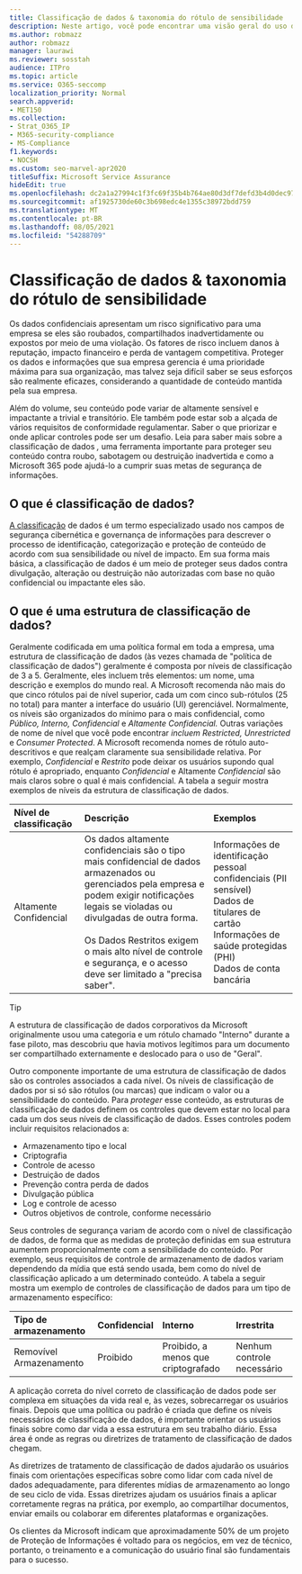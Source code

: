 ```yaml
---
title: Classificação de dados & taxonomia do rótulo de sensibilidade
description: Neste artigo, você pode encontrar uma visão geral do uso da classificação de dados & taxonomia de rótulo de sensibilidade com Microsoft 365.
ms.author: robmazz
author: robmazz
manager: laurawi
ms.reviewer: sosstah
audience: ITPro
ms.topic: article
ms.service: O365-seccomp
localization_priority: Normal
search.appverid:
- MET150
ms.collection:
- Strat_O365_IP
- M365-security-compliance
- MS-Compliance
f1.keywords:
- NOCSH
ms.custom: seo-marvel-apr2020
titleSuffix: Microsoft Service Assurance
hideEdit: true
ms.openlocfilehash: dc2a1a27994c1f3fc69f35b4b764ae80d3df7defd3b4d0dec97520de7760f815
ms.sourcegitcommit: af1925730de60c3b698edc4e1355c38972bdd759
ms.translationtype: MT
ms.contentlocale: pt-BR
ms.lasthandoff: 08/05/2021
ms.locfileid: "54288709"
---
```

# <a name="data-classification--sensitivity-label-taxonomy"></a>Classificação de dados & taxonomia do rótulo de sensibilidade

Os dados confidenciais apresentam um risco significativo para uma empresa se eles são roubados, compartilhados inadvertidamente ou expostos por meio de uma violação. Os fatores de risco incluem danos à reputação, impacto financeiro e perda de vantagem competitiva. Proteger os dados e informações que sua empresa gerencia é uma prioridade máxima para sua organização, mas talvez seja difícil saber se seus esforços são realmente eficazes, considerando a quantidade de conteúdo mantida pela sua empresa.

Além do volume, seu conteúdo pode variar de altamente sensível e impactante a trivial e transitório. Ele também pode estar sob a alçada de vários requisitos de conformidade regulamentar. Saber o que priorizar e onde aplicar controles pode ser um desafio. Leia para saber mais sobre a classificação de dados *,* uma ferramenta importante para proteger seu conteúdo contra roubo, sabotagem ou destruição inadvertida e como a Microsoft 365 pode ajudá-lo a cumprir suas metas de segurança de informações.

## <a name="what-is-data-classification"></a>O que é classificação de dados?

[A classificação](/microsoft-365/compliance/data-classification-overview) de dados é um termo especializado usado nos campos de segurança cibernética e governança de informações para descrever o processo de identificação, categorização e proteção de conteúdo de acordo com sua sensibilidade ou nível de impacto. Em sua forma mais básica, a classificação de dados é um meio de proteger seus dados contra divulgação, alteração ou destruição não autorizadas com base no quão confidencial ou impactante eles são.

## <a name="what-is-a-data-classification-framework"></a>O que é uma estrutura de classificação de dados?

Geralmente codificada em uma política formal em toda a empresa, uma estrutura de classificação de dados (às vezes chamada de "política de classificação de dados") geralmente é composta por níveis de classificação de 3 a 5. Geralmente, eles incluem três elementos: um nome, uma descrição e exemplos do mundo real. A Microsoft recomenda não mais do que cinco rótulos pai de nível superior, cada um com cinco sub-rótulos (25 no total) para manter a interface do usuário (UI) gerenciável. Normalmente, os níveis são organizados do mínimo para o mais confidencial, como *Público,* *Interno,* *Confidencial* e *Altamente* 
 *Confidencial.* Outras variações de nome de nível que você pode encontrar *incluem Restricted,* *Unrestricted* e *Consumer Protected*. A Microsoft recomenda nomes de rótulo auto-descritivos e que realçam claramente sua sensibilidade relativa. Por exemplo, *Confidencial* e *Restrito* pode deixar os usuários supondo qual rótulo é apropriado, enquanto *Confidencial* e Altamente *Confidencial* são mais claros sobre o qual é mais confidencial. A tabela a seguir mostra exemplos de níveis da estrutura de classificação de dados.

|**Nível de classificação**|**Descrição**|**Exemplos**|
|:-----------------------|:--------------|:-----------|
| Altamente Confidencial | Os dados altamente confidenciais são o tipo mais confidencial de dados armazenados ou gerenciados pela empresa e podem exigir notificações legais se violadas ou divulgadas de outra forma. <br><br> Os Dados Restritos exigem o mais alto nível de controle e segurança, e o acesso deve ser limitado a "precisa saber". | Informações de identificação pessoal confidenciais (PII sensível) <br> Dados de titulares de cartão <br> Informações de saúde protegidas (PHI) <br> Dados de conta bancária |

>[!TIP]
>A estrutura de classificação de dados corporativos da Microsoft originalmente usou uma categoria e um rótulo chamado "Interno" durante a fase piloto, mas descobriu que havia motivos legítimos para um documento ser compartilhado externamente e deslocado para o uso de "Geral".

Outro componente importante de uma estrutura de classificação de dados são os controles associados a cada nível. Os níveis de classificação de dados por si só são rótulos (ou marcas) que indicam o valor ou a sensibilidade do conteúdo. Para *proteger* esse conteúdo, as estruturas de classificação de dados definem os controles que devem estar no local para cada um dos seus níveis de classificação de dados. Esses controles podem incluir requisitos relacionados a:

- Armazenamento tipo e local
- Criptografia
- Controle de acesso
- Destruição de dados
- Prevenção contra perda de dados
- Divulgação pública
- Log e controle de acesso
- Outros objetivos de controle, conforme necessário

Seus controles de segurança variam de acordo com o nível de classificação de dados, de forma que as medidas de proteção definidas em sua estrutura aumentem proporcionalmente com a sensibilidade do conteúdo. Por exemplo, seus requisitos de controle de armazenamento de dados variam dependendo da mídia que está sendo usada, bem como do nível de classificação aplicado a um determinado conteúdo. A tabela a seguir mostra um exemplo de controles de classificação de dados para um tipo de armazenamento específico:

|**Tipo de armazenamento**|**Confidencial**|**Interno**|**Irrestrita**|
|:---------------|:---------------|:-----------|:---------------|
| Removível Armazenamento | Proibido | Proibido, a menos que criptografado | Nenhum controle necessário |

A aplicação correta do nível correto de classificação de dados pode ser complexa em situações da vida real e, às vezes, sobrecarregar os usuários finais. Depois que uma política ou padrão é criada que define os níveis necessários de classificação de dados, é importante orientar os usuários finais sobre como dar vida a essa estrutura em seu trabalho diário. Essa área é onde as regras ou diretrizes de tratamento de classificação de dados chegam.

As diretrizes de tratamento de classificação de dados ajudarão os usuários finais com orientações específicas sobre como lidar com cada nível de dados adequadamente, para diferentes mídias de armazenamento ao longo de seu ciclo de vida. Essas diretrizes ajudam os usuários finais a aplicar corretamente regras na prática, por exemplo, ao compartilhar documentos, enviar emails ou colaborar em diferentes plataformas e organizações.

Os clientes da Microsoft indicam que aproximadamente 50% de um projeto de Proteção de Informações é voltado para os negócios, em vez de técnico, portanto, o treinamento e a comunicação do usuário final são fundamentais para o sucesso.

